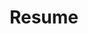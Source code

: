 ---
layout: about
permalink: /Bauskeresume/
title: Resume
redirect: https://docs.google.com/document/d/1y4alDkcXdHecyxIlr2MwBlYJGay8FUd1_CwT2LM3XZo/edit?usp=sharing
---